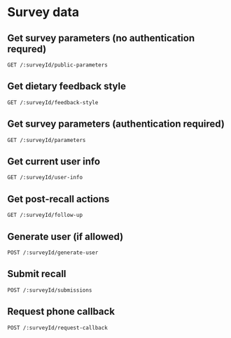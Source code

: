 # Survey data

## Get survey parameters (no authentication requred)

`GET /:surveyId/public-parameters`

## Get dietary feedback style

`GET /:surveyId/feedback-style`

## Get survey parameters (authentication required)

`GET /:surveyId/parameters`

## Get current user info

`GET /:surveyId/user-info`

## Get post-recall actions

`GET /:surveyId/follow-up`

## Generate user (if allowed)

`POST /:surveyId/generate-user`

## Submit recall

`POST /:surveyId/submissions`

## Request phone callback

`POST /:surveyId/request-callback`
